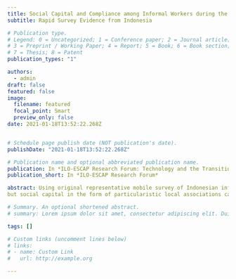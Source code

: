 ```yaml
---
title: Social Capital and Compliance among Informal Workers during the Covid-19 Crisis
subtitle: Rapid Survey Evidence from Indonesia

# Publication type.
# Legend: 0 = Uncategorized; 1 = Conference paper; 2 = Journal article;
# 3 = Preprint / Working Paper; 4 = Report; 5 = Book; 6 = Book section;
# 7 = Thesis; 8 = Patent
publication_types: "1"

authors:
  - admin
draft: false
featured: false
image:
  filename: featured
  focal_point: Smart
  preview_only: false
date: 2021-01-18T13:52:22.268Z


# Schedule page publish date (NOT publication's date).
publishDate: "2021-01-18T13:52:22.268Z"

# Publication name and optional abbreviated publication name.
publication: In *ILO-ESCAP Research Forum: Technology and the Transition from Informal to Formal Economy*
publication_short: In *ILO-ESCAP Research Forum*

abstract: Using original representative mobile survey of Indonesian informal workers, I show that informal workers generally have lower support for strict public health policies,
but social capital in the form of particularistic local associations can increase policy acceptance. Using survey experiment, I also show that voluntary compliance rises significantly when information is communicated via such associations, while direct digital messaging from the government is met with skepticism. The results apply across informal workers in traditional sectors as well as those in jobs affected by emerging digital platforms. This evidence points to the importance of incorporating social capital not only in pandemic control, but also in designing public policies encouraging sustainable labor market formalization.

# Summary. An optional shortened abstract.
# summary: Lorem ipsum dolor sit amet, consectetur adipiscing elit. Duis posuere tellus ac convallis placerat. Proin tincidunt magna sed ex sollicitudin condimentum.

tags: []

# Custom links (uncomment lines below)
# links:
# - name: Custom Link
#   url: http://example.org

---
```


